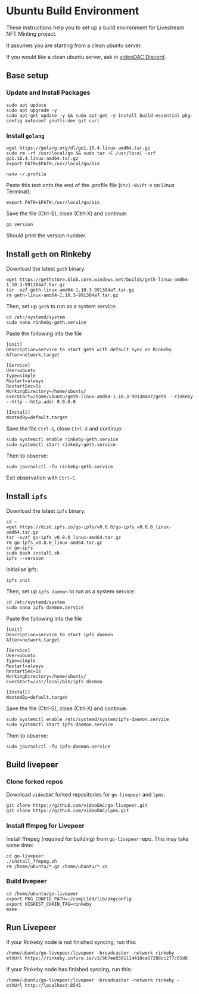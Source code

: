 # Ubuntu Build Environment

These instructions help you to set up a build environment for Livestream NFT Minting project.

It assumes you are starting from a clean ubuntu server.

If you would like a clean ubuntu server, ask in [videoDAC Discord](https://discord.gg/6GQt6b7MTV).

## Base setup

### Update and Install Packages
```
sudo apt update
sudo apt upgrade -y
sudo apt-get update -y && sudo apt-get -y install build-essential pkg-config autoconf gnutls-dev git curl
```
### Install `golang`
```
wget https://golang.org/dl/go1.16.4.linux-amd64.tar.gz
sudo rm -rf /usr/local/go && sudo tar -C /usr/local -xzf go1.16.4.linux-amd64.tar.gz
export PATH=$PATH:/usr/local/go/bin

nano ~/.profile
```
Paste this text onto the end of the .profile file (`Ctrl-Shift-V` on Linux Terminal):
```
export PATH=$PATH:/usr/local/go/bin
```
Save the file (Ctrl-S), close (Ctrl-X) and continue:
```
go version
```
Should print the version number.

## Install `geth` on Rinkeby

Download the latest `geth` binary:
```
wget https://gethstore.blob.core.windows.net/builds/geth-linux-amd64-1.10.3-991384a7.tar.gz
tar -xzf geth-linux-amd64-1.10.3-991384a7.tar.gz
rm geth-linux-amd64-1.10.3-991384a7.tar.gz
```
Then, set up `geth` to run as a system service:
```
cd /etc/systemd/system
sudo nano rinkeby-geth.service
```
Paste the following into the file
```
[Unit]
Description=service to start geth with default sync on Rinkeby
After=network.target

[Service]
User=ubuntu
Type=simple
Restart=always
RestartSec=1s
WorkingDirectory=/home/ubuntu/
ExecStart=/home/ubuntu/geth-linux-amd64-1.10.3-991384a7/geth --rinkeby --http --http.addr 0.0.0.0

[Install]
WantedBy=default.target
```
Save the file `Ctrl-S`, close `Ctrl-X` and continue:
```
sudo systemctl enable rinkeby-geth.service
sudo systemctl start rinkeby-geth.service
```
Then to observe:
```
sudo journalctl -fu rinkeby-geth.service
```
Exit observation with `Ctrl-C`.

## Install `ipfs`

Download the latest `ipfs` binary:
```
cd ~
wget https://dist.ipfs.io/go-ipfs/v0.8.0/go-ipfs_v0.8.0_linux-amd64.tar.gz
tar -xvzf go-ipfs_v0.8.0_linux-amd64.tar.gz
rm go-ipfs_v0.8.0_linux-amd64.tar.gz
cd go-ipfs
sudo bash install.sh
ipfs --version
```
Initialise ipfs:
```
ipfs init
```
Then, set up `ipfs daemon` to run as a system service:
```
cd /etc/systemd/system
sudo nano ipfs-daemon.service
```
Paste the following into the file
```
[Unit]
Description=service to start ipfs daemon
After=network.target

[Service]
User=ubuntu
Type=simple
Restart=always
RestartSec=1s
WorkingDirectory=/home/ubuntu/
ExecStart=/usr/local/bin/ipfs daemon

[Install]
WantedBy=default.target
```
Save the file (Ctrl-S), close (Ctrl-X) and continue:
```
sudo systemctl enable /etc/systemd/system/ipfs-daemon.service
sudo systemctl start ipfs-daemon.service
```
Then to observe:
```
sudo journalctl -fu ipfs-daemon.service
```
## Build livepeer

### Clone forked repos

Download `videoDAC` forked repositories for `go-livepeer` and `lpms`:
```
git clone https://github.com/videoDAC/go-livepeer.git
git clone https://github.com/videoDAC/lpms.git
```

### Install ffmpeg for Livepeer

Install ffmpeg (required for building) from `go-livepeer` repo. This may take some time:
```
cd go-livepeer
./install_ffmpeg.sh
rm /home/ubuntu/*.gz /home/ubuntu/*.xz
```

### Build livepeer
```
cd /home/ubuntu/go-livepeer
export PKG_CONFIG_PATH=~/compiled/lib/pkgconfig
export HIGHEST_CHAIN_TAG=rinkeby
make
```

## Run Livepeer

If your Rinkeby node is not finished syncing, run this:
```
/home/ubuntu/go-livepeer/livepeer -broadcaster -network rinkeby -ethUrl https://rinkeby.infura.io/v3/9b7ee8501114410ca67288cc277c65d8
```

If your Rinkeby node has finished syncing, run this:
```
/home/ubuntu/go-livepeer/livepeer -broadcaster -network rinkeby -ethUrl http://localhost:8545
```
